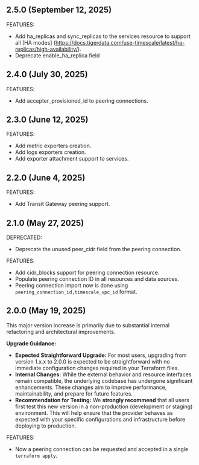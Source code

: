 ## 2.5.0 (September 12, 2025)

FEATURES:
- Add ha_replicas and sync_replicas to the services resource to support all [HA modes] (https://docs.tigerdata.com/use-timescale/latest/ha-replicas/high-availability/).
- Deprecate enable_ha_replica field


## 2.4.0 (July 30, 2025)

FEATURES:
- Add accepter_provisioned_id to peering connections.


## 2.3.0 (June 12, 2025)

FEATURES:
- Add metric exporters creation.
- Add logs exporters creation.
- Add exporter attachment support to services.


## 2.2.0 (June 4, 2025)

FEATURES:
- Add Transit Gateway peering support.


## 2.1.0 (May 27, 2025)

DEPRECATED:
- Deprecate the unused peer_cidr field from the peering connection.

FEATURES:
- Add cidr_blocks support for peering connection resource.
- Populate peering connection ID in all resources and data sources.
- Peering connection import now is done using `peering_connection_id,timescale_vpc_id` format.


## 2.0.0 (May 19, 2025)

This major version increase is primarily due to substantial internal refactoring and architectural improvements.

**Upgrade Guidance:**

* **Expected Straightforward Upgrade:** For most users, upgrading from version 1.x.x to 2.0.0 is expected to be straightforward with no immediate configuration changes required in your Terraform files.
* **Internal Changes:** While the external behavior and resource interfaces remain compatible, the underlying codebase has undergone significant enhancements. These changes aim to improve performance, maintainability, and prepare for future features.
* **Recommendation for Testing:** We **strongly recommend** that all users first test this new version in a non-production (development or staging) environment. This will help ensure that the provider behaves as expected with your specific configurations and infrastructure before deploying to production.

FEATURES:
- Now a peering connection can be requested and accepted in a single `terraform apply`.